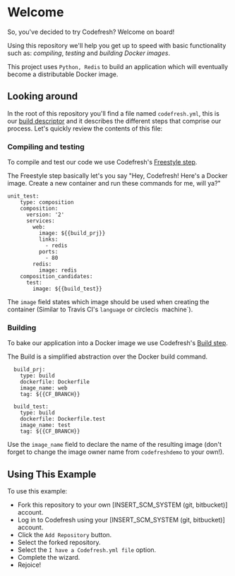 # Welcome

So, you've decided to try Codefresh? Welcome on board!

Using this repository we'll help you get up to speed with basic functionality such as: *compiling*, *testing* and *building Docker images*.

This project uses `Python, Redis` to build an application which will eventually become a distributable Docker image.

## Looking around

In the root of this repository you'll find a file named `codefresh.yml`, this is our [build descriptor](https://docs.codefresh.io/docs/what-is-the-codefresh-yaml) and it describes the different steps that comprise our process.
Let's quickly review the contents of this file:

### Compiling and testing

To compile and test our code we use Codefresh's [Freestyle step](https://docs.codefresh.io/docs/freestyle).

The Freestyle step basically let's you say "Hey, Codefresh! Here's a Docker image. Create a new container and run these commands for me, will ya?"

```
unit_test:
    type: composition
    composition:
      version: '2'
      services:
        web:
          image: ${{build_prj}}
          links:
            - redis
          ports:
            - 80
        redis:
          image: redis
    composition_candidates:
      test:
        image: ${{build_test}}
```

The `image` field states which image should be used when creating the container (Similar to Travis CI's `language` or circleci`s `machine`).

### Building

To bake our application into a Docker image we use Codefresh's [Build step](https://docs.codefresh.io/docs/steps#section-build).

The Build is a simplified abstraction over the Docker build command.

```
  build_prj:
    type: build
    dockerfile: Dockerfile
    image_name: web
    tag: ${{CF_BRANCH}}

  build_test:
    type: build
    dockerfile: Dockerfile.test
    image_name: test
    tag: ${{CF_BRANCH}}
```

Use the `image_name` field to declare the name of the resulting image (don't forget to change the image owner name from `codefreshdemo` to your own!).

## Using This Example

To use this example:

* Fork this repository to your own [INSERT_SCM_SYSTEM (git, bitbucket)] account.
* Log in to Codefresh using your [INSERT_SCM_SYSTEM (git, bitbucket)] account.
* Click the `Add Repository` button.
* Select the forked repository.
* Select the `I have a Codefresh.yml file` option.
* Complete the wizard.
* Rejoice!